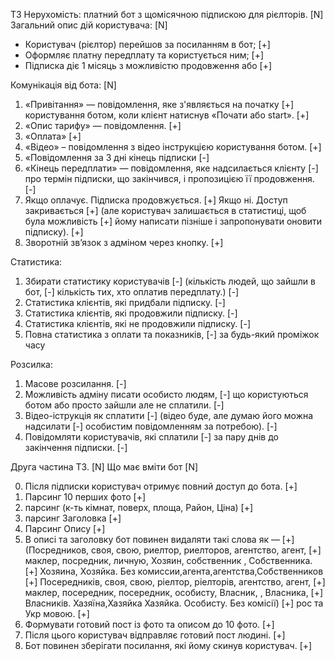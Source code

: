 
ТЗ Нерухомість: платний бот з щомісячною підпискою для рієлторів.   [N]
Загальний опис дій користувача:                                     [N]

- Користувач (рієлтор) перейшов за посиланням в бот;                [+]
- Оформляє платну передплату та користується ним;                   [+]
- Підписка діє 1 місяць з можливістю продовження або                [+]

Комунікація від бота:                                               [N]

1. «Привітання» — повідомлення, яке з'являється на початку          [+]
користування ботом, коли клієнт натиснув «Почати або start».        [+]
2. «Опис тарифу» — повідомлення.                                    [+]
3. «Оплата»                                                         [+]
4. «Відео» – повідомлення з відео інструкцією користування ботом.   [+]
5. «Повідомлення за 3 дні кінець підписки                           [-]
6. «Кінець передплати» — повідомлення, яке надсилається клієнту     [-]
про термін підписки, що закінчився, і пропозицією її продовження.   [-]
7. Якщо оплачує. Підписка продовжується.                            [+]
Якщо ні. Доступ закривається                                        [+]
(але користувач залишається в статистиці, щоб була можливість       [+]
йому написати пізніше і запропонувати оновити підписку).            [+]
8. Зворотній звʼязок з адміном через кнопку.                        [+]

Статистика:
1. Збирати статистику користувачів                                  [-]
(кількість людей, що зайшли в бот,                                  [-]
кількість тих, хто оплатив передплату.)                             [-]
2. Статистика клієнтів, які придбали підписку.                      [-]
3. Статистика клієнтів, які продовжили підписку.                    [-]
4. Статистика клієнтів, які не продовжили підписку.                 [-]
5. Повна статистика з оплати та показників,                         [-]
за будь-який проміжок часу

Розсилка:
1. Масове розсилання.                                               [-]
2. Можливість адміну писати особисто людям,                         [-]
що користуються ботом або просто зайшли але не сплатили.            [-]
3. Відео-іструкція як сплатити                                      [-]
(відео буде, але думаю його можна надсилати                         [-]
особистим повідомленням за потребою).                               [-]
4. Повідомляти користувачів, які сплатили                           [-]
за пару днів до закінчення підписки.                                [-]

Друга частина ТЗ.                                                   [N]
Що має вміти бот                                                    [N]

0. Після підписки користувач отримує повний доступ до бота.         [+]
1. Парсинг 10 перших фото                                           [+]
2. парсинг (к-ть кімнат, поверх, площа, Район, Ціна)                [+]
3. парсинг Заголовка                                                [+]
4. Парсинг Опису                                                    [+]
5. В описі та заголовку  бот повинен видаляти такі слова як —       [+]
(Посредников, своя, свою, риелтор, риелторов, агентство, агент,     [+]
маклер, посредник, личную, Хозяин, собственник , Собственника.      [+]
Хозяина, Хозяйка. Без комиссии,агента,агентства,Собственников       [+]
Посередників, своя, свою, ріелтор, ріелторів, агентство, агент,     [+]
маклер, посередник, посередник, особисту, Власник, , Власника,      [+]
Власників. Хазяїна,Хазяйка Хазяйка. Особисту. Без комісії)          [+]
рос та Укр мовою.                                                   [+]
6. Формувати готовий пост із фото та описом до 10 фото.             [+]
7. Після цього користувач відправляє готовий пост людині.           [+]
8. Бот повинен зберігати посилання, які йому скинув користувач.     [+]